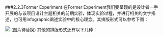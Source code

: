 ###2.2.3Former Experiment
在Former Experiment我们要呈现的是设计者一手开展的与该项目设计主题相关的前期实验，体现实验过程，并进行相关的文字描述，也可用infographic阐述实验中的核心理念。其排版形式可以参考下图：





![](http://kitpic.makebi.net/ixd/2_2.jpg)
(图片待替换)
其他的排版形式还有以下几种：